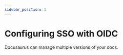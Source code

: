 ```yaml
---
sidebar_position: 1
---
```


# Configuring SSO with OIDC

Docusaurus can manage multiple versions of your docs.